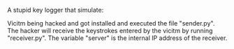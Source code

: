 A stupid key logger that simulate:

Vicitm being hacked and got installed and executed the file "sender.py".
The hacker will receive the keystrokes entered by the vicitm by running "receiver.py".
The variable "server" is the internal IP address of the receiver.
